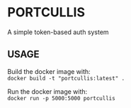 # PORTCULLIS
A simple token-based auth system

## USAGE
Build the docker image with:  
```docker build -t "portcullis:latest" .```

Run the docker image with:  
```docker run -p 5000:5000 portcullis```
